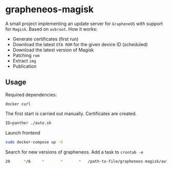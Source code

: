 # grapheneos-magisk

A small project implementing an update server for `GrapheneOS` with support for `Magisk`. Based on `avbroot`.
How it works:
- Generate certificates (first run)
- Download the latest `OTA ROM` for the given device ID (scheduled)
- Download the latest version of Magisk
- Patching `rom`
- Extract `img`
- Publication

## Usage

Required dependencies:
```
docker curl
```

The first start is carried out manually. Certificates are created.
```bash
ID=panther ./auto.sh
```

Launch frontend
```bash
sudo docker-compose up -d
```

Search for new versions of grapheneos. Add a task to `crontab -e`
```bash
20		*/6		*		*		*	/path-to-file/grapheneos-magisk/auto.sh
```
